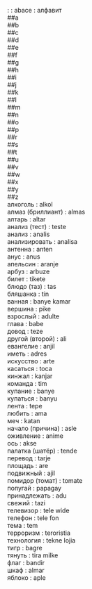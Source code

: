 : : abace : алфавит  
##a  
##b  
##c  
##d  
##e  
##f  
##g  
##h  
##i  
##j  
##k  
##l  
##m  
##n  
##o  
##p  
##r  
##s  
##t  
##u  
##v  
##w  
##x  
##y  
##z  
алкоголь : alkol  
алмаз (бриллиант) : almas  
алтарь : altar  
анализ (тест) : teste  
анализ : analis  
анализировать : analisa  
антенна : anten  
анус : anus  
апельсин : aranje  
арбуз : arbuze  
билет : tikete  
блюдо (таз) : tas  
бляшанка : tin  
ванная : banye kamar  
вершина : pike  
взрослый : adulte  
глава : babe  
довод : teze  
другой (второй) : ali  
евангелие : anjil  
иметь : adres  
искусство : arte  
касаться : toca  
кинжал : kanjar  
команда : tim  
купание : banye  
купаться : banyu  
лента : tepe  
любить : ama  
меч : katan  
начало (причина) : asle  
оживление : anime  
ось : akse  
палатка (шатёр) : tende  
перевод : tarje  
площадь : are  
подвижный : ajil  
помидор (томат) : tomate  
попугай : papagay  
принадлежать : adu  
свежий : tazi  
телевизор : tele wide  
телефон : tele fon  
тема : tem  
терроризм : teroristia  
технология : tekne lojia  
тигр : bagre  
тянуть : tira milke  
флаг : bandir  
шкаф : almar  
яблоко : aple  
